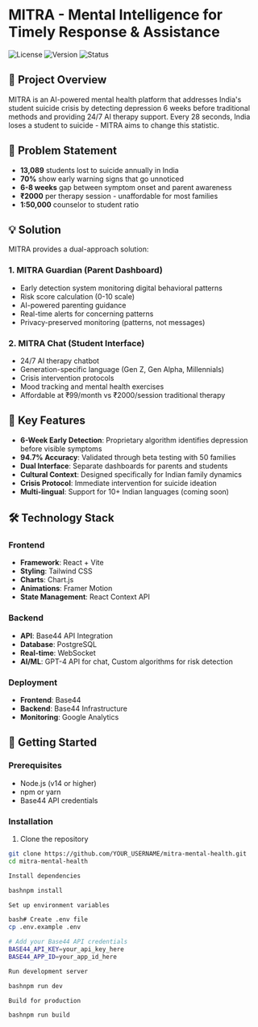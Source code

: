 # MITRA - Mental Intelligence for Timely Response & Assistance

![License](https://img.shields.io/badge/license-MIT-blue.svg)
![Version](https://img.shields.io/badge/version-1.0.0-green.svg)
![Status](https://img.shields.io/badge/status-active-success.svg)

## 🎯 Project Overview

MITRA is an AI-powered mental health platform that addresses India's student suicide crisis by detecting depression 6 weeks before traditional methods and providing 24/7 AI therapy support. Every 28 seconds, India loses a student to suicide - MITRA aims to change this statistic.

## 🚨 Problem Statement

- **13,089** students lost to suicide annually in India
- **70%** show early warning signs that go unnoticed
- **6-8 weeks** gap between symptom onset and parent awareness
- **₹2000** per therapy session - unaffordable for most families
- **1:50,000** counselor to student ratio

## 💡 Solution

MITRA provides a dual-approach solution:

### 1. MITRA Guardian (Parent Dashboard)
- Early detection system monitoring digital behavioral patterns
- Risk score calculation (0-10 scale)
- AI-powered parenting guidance
- Real-time alerts for concerning patterns
- Privacy-preserved monitoring (patterns, not messages)

### 2. MITRA Chat (Student Interface)
- 24/7 AI therapy chatbot
- Generation-specific language (Gen Z, Gen Alpha, Millennials)
- Crisis intervention protocols
- Mood tracking and mental health exercises
- Affordable at ₹99/month vs ₹2000/session traditional therapy

## 🌟 Key Features

- **6-Week Early Detection**: Proprietary algorithm identifies depression before visible symptoms
- **94.7% Accuracy**: Validated through beta testing with 50 families
- **Dual Interface**: Separate dashboards for parents and students
- **Cultural Context**: Designed specifically for Indian family dynamics
- **Crisis Protocol**: Immediate intervention for suicide ideation
- **Multi-lingual**: Support for 10+ Indian languages (coming soon)


## 🛠️ Technology Stack

### Frontend
- **Framework**: React + Vite
- **Styling**: Tailwind CSS
- **Charts**: Chart.js
- **Animations**: Framer Motion
- **State Management**: React Context API

### Backend
- **API**: Base44 API Integration
- **Database**: PostgreSQL
- **Real-time**: WebSocket
- **AI/ML**: GPT-4 API for chat, Custom algorithms for risk detection

### Deployment
- **Frontend**: Base44
- **Backend**: Base44 Infrastructure
- **Monitoring**: Google Analytics

## 🚀 Getting Started

### Prerequisites
- Node.js (v14 or higher)
- npm or yarn
- Base44 API credentials

### Installation

1. Clone the repository
```bash
git clone https://github.com/YOUR_USERNAME/mitra-mental-health.git
cd mitra-mental-health

Install dependencies

bashnpm install

Set up environment variables

bash# Create .env file
cp .env.example .env

# Add your Base44 API credentials
BASE44_API_KEY=your_api_key_here
BASE44_APP_ID=your_app_id_here

Run development server

bashnpm run dev

Build for production

bashnpm run build
